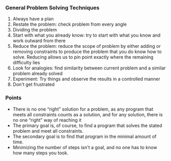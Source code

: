 
### General Problem Solving Techniques

1. Always have a plan
2. Restate the problem: check problem from every angle
3. Dividing the problem
4. Start with what you already know: try to start with what you know and work outward from there
5. Reduce the problem: reduce the scope of problem by either adding or removing constraints to produce the problem that you do know how to solve. Reducing allows us to pin point exactly where the remaining difficulty lies
6. Look for analogies: find similarity between current problem and a similar problem already solved
7. Experiment: Try things and observe the results in a controlled manner
8. Don't get frustrated



### Points

- There is no one “right” solution for a problem, as any program that meets all constraints counts as a  solution, and for any solution, there is no one “right” way of reaching it
- The primary goal is, of course, to find a program that solves the stated problem and meet all constraints.
- The secondary goal is to find that program in the minimal amount of time. 
- Minimizing the number of steps isn't a goal, and no one has to know how many steps you took.